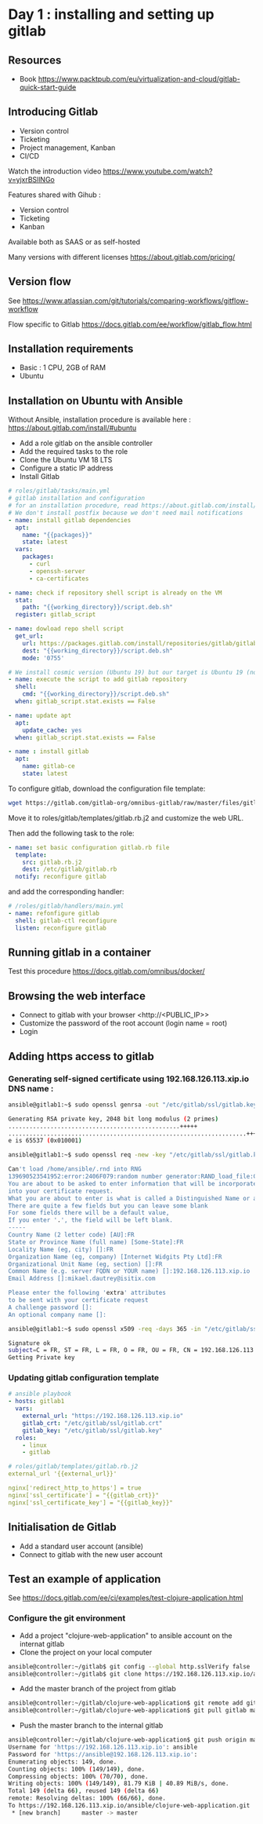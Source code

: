 # Day 1 : installing and setting up gitlab

## Resources

+ Book <https://www.packtpub.com/eu/virtualization-and-cloud/gitlab-quick-start-guide>

## Introducing Gitlab

+ Version control
+ Ticketing
+ Project management, Kanban
+ CI/CD

Watch the introduction video <https://www.youtube.com/watch?v=yjxrBSllNGo>

Features shared with Gihub :

+ Version control
+ Ticketing
+ Kanban

Available both as SAAS or as self-hosted

Many versions with different licenses <https://about.gitlab.com/pricing/>

## Version flow

See <https://www.atlassian.com/git/tutorials/comparing-workflows/gitflow-workflow>

Flow specific to Gitlab <https://docs.gitlab.com/ee/workflow/gitlab_flow.html>

## Installation requirements

+ Basic : 1 CPU, 2GB of RAM
+ Ubuntu

## Installation on Ubuntu with Ansible

Without Ansible, installation procedure is available here : <https://about.gitlab.com/install/#ubuntu>

+ Add a role gitlab on the ansible controller
+ Add the required tasks to the role
+ Clone the Ubuntu VM 18 LTS
+ Configure a static IP address
+ Install Gitlab

```yml
# roles/gitlab/tasks/main.yml
# gitlab installation and configuration
# for an installation procedure, read https://about.gitlab.com/install/#ubuntu
# We don't install postfix because we don't need mail notifications
- name: install gitlab dependencies
  apt:
    name: "{{packages}}"
    state: latest
  vars:
    packages:
      - curl
      - openssh-server
      - ca-certificates

- name: check if repository shell script is already on the VM
  stat:
    path: "{{working_directory}}/script.deb.sh"
  register: gitlab_script

- name: dowload repo shell script
  get_url:
    url: https://packages.gitlab.com/install/repositories/gitlab/gitlab-ce/script.deb.sh
    dest: "{{working_directory}}/script.deb.sh"
    mode: '0755'

# We install cosmic version (Ubuntu 19) but our target is Ubuntu 19 (not supported)...
- name: execute the script to add gitlab repository
  shell:
    cmd: "{{working_directory}}/script.deb.sh"
  when: gitlab_script.stat.exists == False

- name: update apt
  apt:
    update_cache: yes
  when: gitlab_script.stat.exists == False

- name : install gitlab
  apt:
    name: gitlab-ce
    state: latest
```

To configure gitlab, download the configuration file template:

```bash
wget https://gitlab.com/gitlab-org/omnibus-gitlab/raw/master/files/gitlab-config-template/gitlab.rb.template
```

Move it to roles/gitlab/templates/gitlab.rb.j2 and customize the web URL.

Then add the following task to the role:

```yml
- name: set basic configuration gitlab.rb file
  template:
    src: gitlab.rb.j2
    dest: /etc/gitlab/gitlab.rb
  notify: reconfigure gitlab
```

and add the corresponding handler:

```yml
# /roles/gitlab/handlers/main.yml
- name: refonfigure gitlab
  shell: gitlab-ctl reconfigure
  listen: reconfigure gitlab
```

## Running gitlab in a container

Test this procedure <https://docs.gitlab.com/omnibus/docker/>

## Browsing the web interface

+ Connect to gitlab with your browser <http://<PUBLIC_IP>>
+ Customize the password of the root account (login name = root)
+ Login

## Adding https access to gitlab

### Generating self-signed certificate using 192.168.126.113.xip.io DNS name :

```bash
ansible@gitlab1:~$ sudo openssl genrsa -out "/etc/gitlab/ssl/gitlab.key" 2048
```

```bash
Generating RSA private key, 2048 bit long modulus (2 primes)
.................................................+++++
....................................................................+++++
e is 65537 (0x010001)
```

```bash
ansible@gitlab1:~$ sudo openssl req -new -key "/etc/gitlab/ssl/gitlab.key" -out "/etc/gitlab/ssl/gitlab.csr" 
```

```bash
Can't load /home/ansible/.rnd into RNG
139690523541952:error:2406F079:random number generator:RAND_load_file:Cannot open file:../crypto/rand/randfile.c:88:Filename=/home/ansible/.rnd
You are about to be asked to enter information that will be incorporated
into your certificate request.
What you are about to enter is what is called a Distinguished Name or a DN.
There are quite a few fields but you can leave some blank
For some fields there will be a default value,
If you enter '.', the field will be left blank.
-----
Country Name (2 letter code) [AU]:FR
State or Province Name (full name) [Some-State]:FR
Locality Name (eg, city) []:FR
Organization Name (eg, company) [Internet Widgits Pty Ltd]:FR
Organizational Unit Name (eg, section) []:FR 
Common Name (e.g. server FQDN or YOUR name) []:192.168.126.113.xip.io
Email Address []:mikael.dautrey@isitix.com

Please enter the following 'extra' attributes
to be sent with your certificate request
A challenge password []:
An optional company name []:
```

```bash
ansible@gitlab1:~$ sudo openssl x509 -req -days 365 -in "/etc/gitlab/ssl/gitlab.csr" -signkey "/etc/gitlab/ssl/gitlab.key"  -out "/etc/gitlab/ssl/gitlab.crt"
```

```bash
Signature ok
subject=C = FR, ST = FR, L = FR, O = FR, OU = FR, CN = 192.168.126.113.xip.io, emailAddress = mikael.dautrey@isitix.com
Getting Private key
```

### Updating gitlab configuration template

```yml
# ansible playbook
- hosts: gitlab1
  vars:
    external_url: "https://192.168.126.113.xip.io"
    gitlab_crt: "/etc/gitlab/ssl/gitlab.crt"
    gitlab_key: "/etc/gitlab/ssl/gitlab.key"
  roles:
    - linux
    - gitlab
```

```yml
# roles/gitlab/templates/gitlab.rb.j2
external_url '{{external_url}}'

nginx['redirect_http_to_https'] = true
nginx['ssl_certificate'] = "{{gitlab_crt}}"
nginx['ssl_certificate_key'] = "{{gitlab_key}}"

```

## Initialisation de Gitlab

+ Add a standard user account (ansible)
+ Connect to gitlab with the new user account

## Test an example of application

See <https://docs.gitlab.com/ee/ci/examples/test-clojure-application.html>

### Configure the git environment

+ Add a project "clojure-web-application" to ansible account on the internat gitlab
+ Clone the project on your local computer

```bash
ansible@controller:~/gitlab$ git config --global http.sslVerify false
ansible@controller:~/gitlab$ git clone https://192.168.126.113.xip.io/ansible/clojure-web-application.git
```

+ Add the master branch of the project from gitlab

```bash
ansible@controller:~/gitlab/clojure-web-application$ git remote add gitlab https://gitlab.com/dzaporozhets/clojure-web-application.git
ansible@controller:~/gitlab/clojure-web-application$ git pull gitlab master
```

+ Push the master branch to the internal gitlab

```bash
ansible@controller:~/gitlab/clojure-web-application$ git push origin master
Username for 'https://192.168.126.113.xip.io': ansible
Password for 'https://ansible@192.168.126.113.xip.io': 
Enumerating objects: 149, done.
Counting objects: 100% (149/149), done.
Compressing objects: 100% (70/70), done.
Writing objects: 100% (149/149), 81.79 KiB | 40.89 MiB/s, done.
Total 149 (delta 66), reused 149 (delta 66)
remote: Resolving deltas: 100% (66/66), done.
To https://192.168.126.113.xip.io/ansible/clojure-web-application.git
 * [new branch]      master -> master
```
